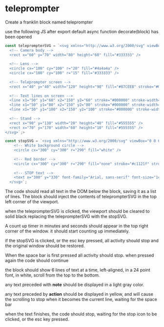 # teleprompter

Create a franklin block named teleprompter

use the following JS after export default async function decorate(block) has been opened

```js
const teleprompterSVG = `<svg xmlns="http://www.w3.org/2000/svg" viewBox="0 0 200 200">
  <!-- Camera body -->
  <rect x="60" y="70" width="80" height="60" fill="#333333" />
  
  <!-- Lens -->
  <circle cx="100" cy="100" r="20" fill="#4a4a4a" />
  <circle cx="100" cy="100" r="15" fill="#333333" />
  
  <!-- Teleprompter screen -->
  <rect x="40" y="40" width="120" height="90" fill="#87CEEB" stroke="#000000" stroke-width="2" />
  
  <!-- Text lines on screen -->
  <line x1="50" y1="60" x2="150" y2="60" stroke="#000000" stroke-width="2" />
  <line x1="50" y1="80" x2="150" y2="80" stroke="#000000" stroke-width="2" />
  <line x1="50" y1="100" x2="150" y2="100" stroke="#000000" stroke-width="2" />
  
  <!-- Stand -->
  <rect x="90" y="130" width="20" height="40" fill="#555555" />
  <rect x="70" y="170" width="60" height="10" fill="#555555" />
</svg>`;>

const stopSVG = `<svg xmlns="http://www.w3.org/2000/svg" viewBox="0 0 600 600">
    <!-- White background circle -->
    <circle cx="300" cy="300" r="290" fill="white" />
    
    <!-- Red border -->
    <circle cx="300" cy="300" r="290" fill="none" stroke="#c1121f" stroke-width="20" />
    
    <!-- STOP text -->
    <text x="300" y="330" font-family="Arial, sans-serif" font-size="140" font-weight="bold" text-anchor="middle" fill="black">STOP</text>
  </svg>`;

```

The code should read all text in the DOM below the block, saving it as a list of lines.
The block should inject the contents of teleprompterSVG  in the top left corner of the viewport.

when the teleprompterSVG is clicked, the viewport should be cleared to solid black replacing the teleprompterSVG with the stopSVG.

A count up timer in minutes and seconds should appear in the top right corner of the window. it should start counting up immediately.

if the stopSVG is clicked, or the esc key pressed, all activity should stop and the original window should be restored.

When the space bar is first pressed all activity should stop. when pressed again the code should continue

the block should show 6 lines of text at a time, left-aligned, in a 24 point font, in white, scroll from the top to the bottom.

any text preceded with **note** should be displayed in a light gray color.

any text preceded by **action** should be displayed in yellow, and will cause the scrolling to stop when it becomes the current line, waiting for the space bar

when the text finishes, the code should stop, waiting for the stop icon to be clicked, or the esc key pressed.

